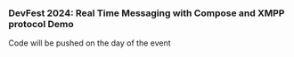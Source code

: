 ### DevFest 2024: Real Time Messaging with Compose and XMPP protocol Demo
Code will be pushed on the day of the event
